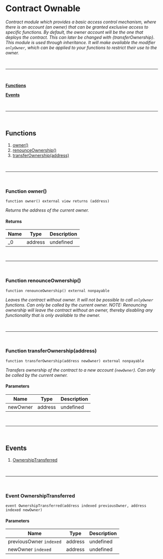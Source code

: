 # Contract Ownable







*Contract module which provides a basic access control mechanism, where there is an account (an owner) that can be granted exclusive access to specific functions. By default, the owner account will be the one that deploys the contract. This can later be changed with {transferOwnership}. This module is used through inheritance. It will make available the modifier `onlyOwner`, which can be applied to your functions to restrict their use to the owner.*

<br />

---

<br />

[**Functions**](#functions)

[**Events**](#events)


<br />

---

<br />

## Functions

1. [owner()](#function-owner) <br />
1. [renounceOwnership()](#function-renounceownership) <br />
1. [transferOwnership(address)](#function-transferownershipaddress) <br />

<br />

---

<br />

### Function owner()

```solidity
function owner() external view returns (address)
```



*Returns the address of the current owner.*


#### Returns

| Name | Type | Description |
|---|---|---|
| _0 | address | undefined |

<br />

---

<br />

### Function renounceOwnership()

```solidity
function renounceOwnership() external nonpayable
```



*Leaves the contract without owner. It will not be possible to call `onlyOwner` functions. Can only be called by the current owner. NOTE: Renouncing ownership will leave the contract without an owner, thereby disabling any functionality that is only available to the owner.*


<br />

---

<br />

### Function transferOwnership(address)

```solidity
function transferOwnership(address newOwner) external nonpayable
```



*Transfers ownership of the contract to a new account (`newOwner`). Can only be called by the current owner.*

#### Parameters

| Name | Type | Description |
|---|---|---|
| newOwner | address | undefined |





<br />

---

<br />

## Events

1. [OwnershipTransferred](#event-ownershiptransferred) <br />

<br />

---

<br />

### Event OwnershipTransferred

```solidity
event OwnershipTransferred(address indexed previousOwner, address indexed newOwner)
```





#### Parameters

| Name | Type | Description |
|---|---|---|
| previousOwner `indexed` | address | undefined |
| newOwner `indexed` | address | undefined |



